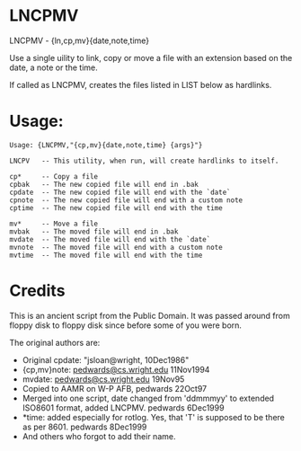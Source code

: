 LNCPMV
======

LNCPMV - {ln,cp,mv}{date,note,time}


Use a single uility to link, copy or move a file with an extension based on the date, a note or the time.

If called as LNCPMV, creates the files listed in LIST below as hardlinks.

# Usage:

	Usage: {LNCPMV,"{cp,mv}{date,note,time} {args}"}
	
	LNCPV   -- This utility, when run, will create hardlinks to itself.
	
	cp*     -- Copy a file
	cpbak   -- The new copied file will end in .bak
	cpdate  -- The new copied file will end with the `date`
	cpnote  -- The new copied file will end with a custom note
	cptime  -- The new copied file will end with the time
	
	mv*     -- Move a file
	mvbak   -- The moved file will end in .bak
	mvdate  -- The moved file will end with the `date`
	mvnote  -- The moved file will end with a custom note
	mvtime  -- The moved file will end with the time

# Credits

This is an ancient script from the Public Domain. It was passed around from floppy disk to floppy disk since before some of you were born.

The original authors are:

+  Original cpdate:  "jsloan@wright, 10Dec1986"
+  {cp,mv}note:  pedwards@cs.wright.edu  11Nov1994
+  mvdate:  pedwards@cs.wright.edu  19Nov95
+  Copied to AAMR on W-P AFB, pedwards 22Oct97
+  Merged into one script, date changed from 'ddmmmyy' to
   extended ISO8601 format, added LNCPMV.  pedwards 6Dec1999
+  *time:  added especially for rotlog.  Yes, that 'T' is supposed
   to be there as per 8601.  pedwards 8Dec1999
+  And others who forgot to add their name.
